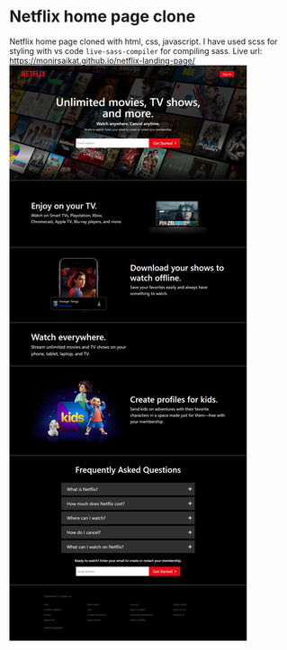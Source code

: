 # Netflix home page clone

Netflix home page cloned with html, css, javascript. I have used scss for styling with vs code `live-sass-compiler` for compiling sass. 
Live url: https://monirsaikat.github.io/netflix-landing-page/
![Demo](./img/screencapture-127-0-0-1-5500-index-html-2022-11-19-00_03_12.png)